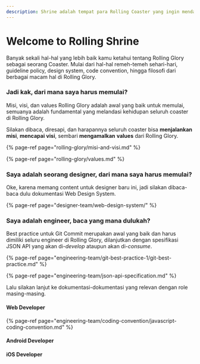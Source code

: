 ```yaml
---
description: Shrine adalah tempat para Rolling Coaster yang ingin mendapatkan pencerahan.
---
```


# Welcome to Rolling Shrine

Banyak sekali hal-hal yang lebih baik kamu ketahui tentang Rolling Glory sebagai seorang Coaster. Mulai dari hal-hal remeh-temeh sehari-hari, guideline policy, design system, code convention, hingga filosofi dari berbagai macam hal di Rolling Glory.

### Jadi kak, dari mana saya harus memulai?

Misi, visi, dan values Rolling Glory adalah awal yang baik untuk memulai, semuanya adalah fundamental yang melandasi kehidupan seluruh coaster di Rolling Glory.

Silakan dibaca, diresapi, dan harapannya seluruh coaster bisa **menjalankan** **misi**, **mencapai** **visi**, sembari **mengamalkan** **values** dari Rolling Glory.

{% page-ref page="rolling-glory/misi-and-visi.md" %}

{% page-ref page="rolling-glory/values.md" %}

### Saya adalah seorang designer, dari mana saya harus memulai?

Oke, karena memang content untuk designer baru ini, jadi silakan dibaca-baca dulu dokumentasi Web Design System.

{% page-ref page="designer-team/web-design-system/" %}

### Saya adalah engineer, baca yang mana dulukah?

Best practice untuk Git Commit merupakan awal yang baik dan harus dimiliki seluru engineer di Rolling Glory, dilanjutkan dengan spesifikasi JSON API yang akan di-_develop_ ataupun akan di-_consume_.

{% page-ref page="engineering-team/git-best-practice-1/git-best-practice.md" %}

{% page-ref page="engineering-team/json-api-specification.md" %}

Lalu silakan lanjut ke dokumentasi-dokumentasi yang relevan dengan role masing-masing.

#### Web Developer

{% page-ref page="engineering-team/coding-convention/javascript-coding-convention.md" %}

#### Android Developer

#### iOS Developer








